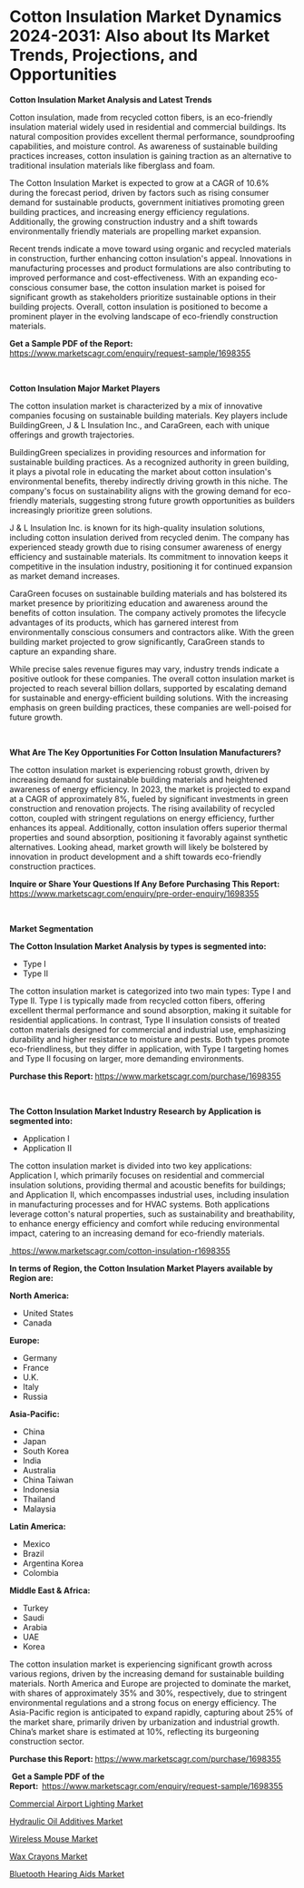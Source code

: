 <p><h1>Cotton Insulation Market Dynamics 2024-2031: Also about Its Market Trends, Projections, and Opportunities</h1></p><p><strong>Cotton Insulation Market Analysis and Latest Trends</strong></p>
<p><p>Cotton insulation, made from recycled cotton fibers, is an eco-friendly insulation material widely used in residential and commercial buildings. Its natural composition provides excellent thermal performance, soundproofing capabilities, and moisture control. As awareness of sustainable building practices increases, cotton insulation is gaining traction as an alternative to traditional insulation materials like fiberglass and foam.</p><p>The Cotton Insulation Market is expected to grow at a CAGR of 10.6% during the forecast period, driven by factors such as rising consumer demand for sustainable products, government initiatives promoting green building practices, and increasing energy efficiency regulations. Additionally, the growing construction industry and a shift towards environmentally friendly materials are propelling market expansion.</p><p>Recent trends indicate a move toward using organic and recycled materials in construction, further enhancing cotton insulation's appeal. Innovations in manufacturing processes and product formulations are also contributing to improved performance and cost-effectiveness. With an expanding eco-conscious consumer base, the cotton insulation market is poised for significant growth as stakeholders prioritize sustainable options in their building projects. Overall, cotton insulation is positioned to become a prominent player in the evolving landscape of eco-friendly construction materials. </p></p>
<p><strong>Get a Sample PDF of the Report:&nbsp;</strong> <a href="https://www.marketscagr.com/enquiry/request-sample/1698355?utm_campaign=1278&utm_medium=2&utm_source=Github&utm_content=ia&utm_term=04102024&utm_id=cotton-insulation">https://www.marketscagr.com/enquiry/request-sample/1698355</a></p>
<p>&nbsp;</p>
<p><strong>Cotton Insulation Major Market Players</strong></p>
<p><p>The cotton insulation market is characterized by a mix of innovative companies focusing on sustainable building materials. Key players include BuildingGreen, J & L Insulation Inc., and CaraGreen, each with unique offerings and growth trajectories.</p><p>BuildingGreen specializes in providing resources and information for sustainable building practices. As a recognized authority in green building, it plays a pivotal role in educating the market about cotton insulation's environmental benefits, thereby indirectly driving growth in this niche. The company's focus on sustainability aligns with the growing demand for eco-friendly materials, suggesting strong future growth opportunities as builders increasingly prioritize green solutions.</p><p>J & L Insulation Inc. is known for its high-quality insulation solutions, including cotton insulation derived from recycled denim. The company has experienced steady growth due to rising consumer awareness of energy efficiency and sustainable materials. Its commitment to innovation keeps it competitive in the insulation industry, positioning it for continued expansion as market demand increases. </p><p>CaraGreen focuses on sustainable building materials and has bolstered its market presence by prioritizing education and awareness around the benefits of cotton insulation. The company actively promotes the lifecycle advantages of its products, which has garnered interest from environmentally conscious consumers and contractors alike. With the green building market projected to grow significantly, CaraGreen stands to capture an expanding share.</p><p>While precise sales revenue figures may vary, industry trends indicate a positive outlook for these companies. The overall cotton insulation market is projected to reach several billion dollars, supported by escalating demand for sustainable and energy-efficient building solutions. With the increasing emphasis on green building practices, these companies are well-poised for future growth.</p></p>
<p>&nbsp;</p>
<p><strong>What Are The Key Opportunities For Cotton Insulation Manufacturers?</strong></p>
<p><p>The cotton insulation market is experiencing robust growth, driven by increasing demand for sustainable building materials and heightened awareness of energy efficiency. In 2023, the market is projected to expand at a CAGR of approximately 8%, fueled by significant investments in green construction and renovation projects. The rising availability of recycled cotton, coupled with stringent regulations on energy efficiency, further enhances its appeal. Additionally, cotton insulation offers superior thermal properties and sound absorption, positioning it favorably against synthetic alternatives. Looking ahead, market growth will likely be bolstered by innovation in product development and a shift towards eco-friendly construction practices.</p></p>
<p><strong>Inquire or Share Your Questions If Any Before Purchasing This Report:</strong> <a href="https://www.marketscagr.com/enquiry/pre-order-enquiry/1698355?utm_campaign=1278&utm_medium=2&utm_source=Github&utm_content=ia&utm_term=04102024&utm_id=cotton-insulation">https://www.marketscagr.com/enquiry/pre-order-enquiry/1698355</a></p>
<p>&nbsp;</p>
<p><strong>Market Segmentation</strong></p>
<p><strong>The Cotton Insulation Market Analysis by types is segmented into:</strong></p>
<p><ul><li>Type I</li><li>Type II</li></ul></p>
<p><p>The cotton insulation market is categorized into two main types: Type I and Type II. Type I is typically made from recycled cotton fibers, offering excellent thermal performance and sound absorption, making it suitable for residential applications. In contrast, Type II insulation consists of treated cotton materials designed for commercial and industrial use, emphasizing durability and higher resistance to moisture and pests. Both types promote eco-friendliness, but they differ in application, with Type I targeting homes and Type II focusing on larger, more demanding environments.</p></p>
<p><strong>Purchase this Report:&nbsp;</strong><a href="https://www.marketscagr.com/purchase/1698355?utm_campaign=1278&utm_medium=2&utm_source=Github&utm_content=ia&utm_term=04102024&utm_id=cotton-insulation">https://www.marketscagr.com/purchase/1698355</a></p>
<p>&nbsp;</p>
<p><strong>The Cotton Insulation Market Industry Research by Application is segmented into:</strong></p>
<p><ul><li>Application I</li><li>Application II</li></ul></p>
<p><p>The cotton insulation market is divided into two key applications: Application I, which primarily focuses on residential and commercial insulation solutions, providing thermal and acoustic benefits for buildings; and Application II, which encompasses industrial uses, including insulation in manufacturing processes and for HVAC systems. Both applications leverage cotton's natural properties, such as sustainability and breathability, to enhance energy efficiency and comfort while reducing environmental impact, catering to an increasing demand for eco-friendly materials.</p></p>
<p><a href="https://www.marketscagr.com/cotton-insulation-r1698355?utm_campaign=1278&utm_medium=2&utm_source=Github&utm_content=ia&utm_term=04102024&utm_id=cotton-insulation">&nbsp;https://www.marketscagr.com/cotton-insulation-r1698355</a></p>
<p><strong>In terms of Region, the Cotton Insulation Market Players available by Region are:</strong></p>
<p>
    <p> <strong> North America: </strong>
        <ul>
            <li>United States</li>
            <li>Canada</li>
        </ul>
        </p> 
    <p> <strong> Europe: </strong>
        <ul>
            <li>Germany</li>
            <li>France</li>
            <li>U.K.</li>
            <li>Italy</li>
            <li>Russia</li>
        </ul>
        </p> 
    <p> <strong> Asia-Pacific: </strong>
        <ul>
            <li>China</li>
            <li>Japan</li>
            <li>South Korea</li>
            <li>India</li>
            <li>Australia</li>
            <li>China Taiwan</li>
            <li>Indonesia</li>
            <li>Thailand</li>
            <li>Malaysia</li>
        </ul>
        </p> 
    <p> <strong> Latin America: </strong>
        <ul>
            <li>Mexico</li>
            <li>Brazil</li>
            <li>Argentina Korea</li>
            <li>Colombia</li>
        </ul>
        </p> 
    <p> <strong> Middle East & Africa: </strong>
        <ul>
            <li>Turkey</li>
            <li>Saudi</li>
            <li>Arabia</li>
            <li>UAE</li>
            <li>Korea</li>
        </ul>
    </p>
    </p>
<p><p>The cotton insulation market is experiencing significant growth across various regions, driven by the increasing demand for sustainable building materials. North America and Europe are projected to dominate the market, with shares of approximately 35% and 30%, respectively, due to stringent environmental regulations and a strong focus on energy efficiency. The Asia-Pacific region is anticipated to expand rapidly, capturing about 25% of the market share, primarily driven by urbanization and industrial growth. China’s market share is estimated at 10%, reflecting its burgeoning construction sector.</p></p>
<p><strong>Purchase this Report: </strong><a href="https://www.marketscagr.com/purchase/1698355?utm_campaign=1278&utm_medium=2&utm_source=Github&utm_content=ia&utm_term=04102024&utm_id=cotton-insulation">https://www.marketscagr.com/purchase/1698355</a></p>
<p>&nbsp;<strong>Get a Sample PDF of the Report:&nbsp;&nbsp;</strong><a href="https://www.marketscagr.com/enquiry/request-sample/1698355?utm_campaign=1278&utm_medium=2&utm_source=Github&utm_content=ia&utm_term=04102024&utm_id=cotton-insulation">https://www.marketscagr.com/enquiry/request-sample/1698355</a></p>
<p><strong></strong></p>
<p><p><a href="https://www.linkedin.com/pulse/commercial-airport-lighting-market-trends-strategic-insights-sbp2f?utm_campaign=1278&utm_medium=2&utm_source=Github&utm_content=ia&utm_term=04102024&utm_id=cotton-insulation">Commercial Airport Lighting Market</a></p><p><a href="https://www.linkedin.com/pulse/global-hydraulic-oil-additives-industry-analysis-report-market-y7kcf?utm_campaign=1278&utm_medium=2&utm_source=Github&utm_content=ia&utm_term=04102024&utm_id=cotton-insulation">Hydraulic Oil Additives Market</a></p><p><a href="https://www.linkedin.com/pulse/global-wireless-mouse-market-pulse-trends-growth-analysis-2024-fpdmf?utm_campaign=1278&utm_medium=2&utm_source=Github&utm_content=ia&utm_term=04102024&utm_id=cotton-insulation">Wireless Mouse Market</a></p><p><a href="https://www.linkedin.com/pulse/booming-wax-crayons-market-sector-analysis-growth-projections-xhd0f?utm_campaign=1278&utm_medium=2&utm_source=Github&utm_content=ia&utm_term=04102024&utm_id=cotton-insulation">Wax Crayons Market</a></p><p><a href="https://www.linkedin.com/pulse/bluetooth-hearing-aids-market-trends-insights-type-application-slnjf?utm_campaign=1278&utm_medium=2&utm_source=Github&utm_content=ia&utm_term=04102024&utm_id=cotton-insulation">Bluetooth Hearing Aids Market</a></p></p>